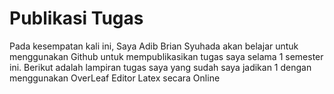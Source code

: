 # Publikasi Tugas

Pada kesempatan kali ini, Saya Adib Brian Syuhada akan belajar untuk menggunakan Github untuk mempublikasikan tugas saya selama 1 semester ini.  Berikut adalah lampiran tugas saya yang sudah saya jadikan 1 dengan menggunakan OverLeaf Editor Latex secara Online 
